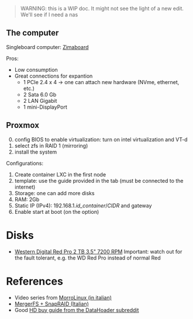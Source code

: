 > WARNING: this is a WIP doc. It might not see the light of a new edit. We'll see if I need a nas

## The computer
Singleboard computer: [Zimaboard](https://www.zimaboard.com/)

Pros:
- Low consumption
- Great connections for expantion
  - 1 PCIe 2.4 x 4 -> one can attach new hardware (NVme, ethernet, etc.)
  - 2 Sata 6.0 Gb
  - 2 LAN Gigabit
  - 1 mini-DisplayPort
  
## Proxmox
0. config BIOS to enable virtualization: turn on intel virtualization and VT-d
1. select zfs in RAID 1 (mirroring)
2. install the system

Configurations:
1. Create container LXC in the first node
2. template: use the guide provided in the tab (must be connected to the internet)
3. Storage: one can add more disks 
4. RAM: 2Gb
5. Static IP (IPv4): 192.168.1.*id_container*/*CIDR* and gateway
6. Enable start at boot (on the option)

# Disks
- [Western Digital Red Pro 2 TB 3.5" 7200 RPM](https://pcpartpicker.com/product/3dNp99/western-digital-internal-hard-drive-wd2001ffsx)
Important: watch out for the fault tolerant, e.g. the WD Red Pro instead of normal Red

# References
- Video series from [MorroLinux (in italian)](https://youtu.be/DrHn9wlyzJ0)
- [MergerFS + SnapRAID (Italian)](https://youtu.be/5QSkDZi9OzY)
- Good [HD buy guide from the DataHoader subreddit](https://www.reddit.com/r/DataHoarder/wiki/hardware/#wiki_nas)
